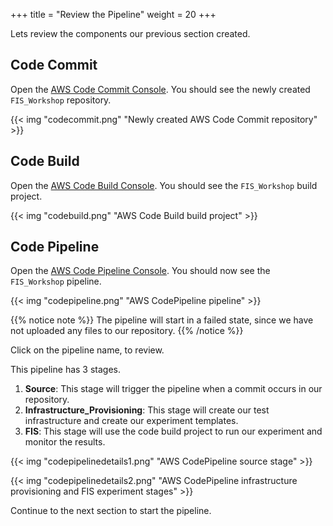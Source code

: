 +++
title = "Review the Pipeline"
weight = 20
+++

Lets review the components our previous section created. 

## Code Commit

Open the [AWS Code Commit Console](https://console.aws.amazon.com/codesuite/codecommit/home?#Home).
You should see the newly created ```FIS_Workshop``` repository.

{{< img "codecommit.png" "Newly created AWS Code Commit repository" >}}

## Code Build

Open the [AWS Code Build Console](https://console.aws.amazon.com/codesuite/codebuild/projects). You should see the ```FIS_Workshop``` build project.

{{< img "codebuild.png" "AWS Code Build build project" >}}

## Code Pipeline

Open the [AWS Code Pipeline Console](https://console.aws.amazon.com/codesuite/codepipeline/home?#Home).
You should now see the ```FIS_Workshop``` pipeline.

{{< img "codepipeline.png" "AWS CodePipeline pipeline" >}}

{{% notice note %}} The pipeline will start in a failed state, since we have not uploaded any files to our repository. {{% /notice %}}

Click on the pipeline name, to review. 

This pipeline has 3 stages. 
1) **Source**: This stage will trigger the pipeline when a commit occurs in our repository.
1) **Infrastructure_Provisioning**: This stage will create our test infrastructure and create our experiment templates.
1) **FIS**: This stage will use the code build project to run our experiment and monitor the results. 

{{< img "codepipelinedetails1.png" "AWS CodePipeline source stage" >}}

{{< img "codepipelinedetails2.png" "AWS CodePipeline infrastructure provisioning and FIS experiment stages" >}}

Continue to the next section to start the pipeline.
